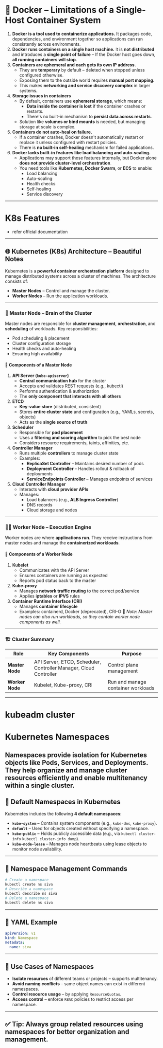 # 🚢 Docker – Limitations of a Single-Host Container System
1. **Docker is a tool used to containerize applications.**
   It packages code, dependencies, and environment together so applications can run consistently across environments.
2. **Docker runs containers on a single host machine.**
   It is **not distributed** and introduces a **single point of failure** –
   If the Docker host goes down, **all running containers will stop**.
3. **Containers are ephemeral and each gets its own IP address.**
   * They are **temporary** by default – deleted when stopped unless configured otherwise.
   * Exposing them to the outside world requires **manual port mapping**.
   * This makes **networking and service discovery complex** in larger systems.
4. **Storage issues in containers**
   * By default, containers use **ephemeral storage**, which means:
     * **Data inside the container is lost** if the container crashes or restarts.
     * There's no built-in mechanism to **persist data across restarts**.
   * Solution like **volumes or bind mounts** is needed, but managing storage at scale is complex.
5. **Containers do not auto-heal on failure.**
   * If a container crashes, Docker doesn't automatically restart or replace it unless configured with restart policies.
   * There is **no built-in self-healing** mechanism for failed applications.
6. **Docker lacks built-in features like load balancing and auto-scaling.**
   * Applications may support those features internally, but Docker alone **does not provide cluster-level orchestration**.
   * You need tools like **Kubernetes, Docker Swarm**, or **ECS** to enable:
     * Load balancing
     * Auto-scaling
     * Health checks
     * Self-healing
     * Service discovery
---
# K8s Features
- refer official documentation
---
## 🌐 Kubernetes (K8s) Architecture – Beautiful Notes
Kubernetes is a **powerful container orchestration platform** designed to manage distributed systems across a cluster of machines. The architecture consists of:
* **Master Nodes** – Control and manage the cluster.
* **Worker Nodes** – Run the application workloads.
---
### 🧠 Master Node – Brain of the Cluster
Master nodes are responsible for **cluster management**, **orchestration**, and **scheduling** of workloads. Key responsibilities:
* Pod scheduling & placement
* Cluster configuration storage
* Health checks and auto-healing
* Ensuring high availability
#### 🔧 Components of a Master Node
1. **API Server (`kube-apiserver`)**
   * **Central communication hub** for the cluster
   * Accepts and validates REST requests (e.g., kubectl)
   * Performs authentication & authorization
   * The **only component that interacts with all others**
2. **ETCD**
   * **Key-value store** (distributed, consistent)
   * Stores **entire cluster state** and configuration (e.g., YAMLs, secrets, objects)
   * Acts as the **single source of truth**
3. **Scheduler**
   * Responsible for **pod placement**
   * Uses a **filtering and scoring algorithm** to pick the best node
   * Considers resource requirements, taints, affinities, etc.
4. **Controller Manager**
   * Runs multiple **controllers** to manage cluster state
   * Examples:
     * **ReplicaSet Controller** – Maintains desired number of pods
     * **Deployment Controller** – Handles rollout & rollback of deployments
     * **ServiceEndpoints Controller** – Manages endpoints of services
5. **Cloud Controller Manager**
   * Interacts with **cloud provider APIs**
   * Manages:
     * Load balancers (e.g., **ALB Ingress Controller**)
     * DNS records
     * Cloud storage and nodes
---
### 🏃‍♂️ Worker Node – Execution Engine
Worker nodes are where **applications run**. They receive instructions from master nodes and manage the **containerized workloads**.
#### 🔩 Components of a Worker Node
1. **Kubelet**
   * Communicates with the API Server
   * Ensures containers are running as expected
   * Reports pod status back to the master
2. **Kube-proxy**
   * Manages **network traffic routing** to the correct pod/service
   * Applies **iptables** or **IPVS** rules
3. **Container Runtime Interface (CRI)**
   * Manages **container lifecycle**
   * Examples: containerd, Docker (deprecated), CRI-O
📌 *Note: Master nodes can also run workloads, so they contain worker node components as well.*
---
### 🏗 Cluster Summary
| Role            | Key Components                                                    | Purpose                            |
| --------------- | ----------------------------------------------------------------- | ---------------------------------- |
| **Master Node** | API Server, ETCD, Scheduler, Controller Manager, Cloud Controller | Control plane management           |
| **Worker Node** | Kubelet, Kube-proxy, CRI                                          | Run and manage container workloads |
---
# kubeadm cluster
# Kubernetes Namespaces
**Namespaces** provide isolation for Kubernetes objects like **Pods**, **Services**, and **Deployments**.
They help organize and manage cluster resources efficiently and enable **multitenancy** within a single cluster.
---
## 🧵 Default Namespaces in Kubernetes
Kubernetes includes the following **4 default namespaces**:
* **`kube-system`** – Contains system components (e.g., `kube-dns`, `kube-proxy`).
* **`default`** – Used for objects created without specifying a namespace.
* **`kube-public`** – Holds publicly accessible data (e.g., via `kubectl cluster-info` `kubectl cluster-info dump`).
* **`kube-node-lease`** – Manages node heartbeats using lease objects to monitor node availability.
---
## 🔧 Namespace Management Commands
```bash
# Create a namespace
kubectl create ns siva
# Describe a namespace
kubectl describe ns siva
# Delete a namespace
kubectl delete ns siva
```
---
## 📄 YAML Example
```yaml
apiVersion: v1
kind: Namespace
metadata:
  name: siva
```
---
## 📌 Use Cases of Namespaces
* **Isolate resources** of different teams or projects – supports multitenancy.
* **Avoid naming conflicts** – same object names can exist in different namespaces.
* **Control resource usage** – by applying `ResourceQuotas`.
* **Access control** – enforce `RBAC` policies to restrict access per namespace.
---
✅ **Tip:** Always group related resources using namespaces for better **organization and management**.
---
